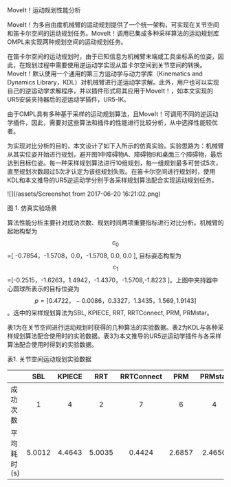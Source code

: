 MoveIt！运动规划性能分析

MoveIt！为多自由度机械臂的运动规划提供了一个统一架构，可实现在关节空间和笛卡尔空间的运动规划任务。MoveIt！调用已集成多种采样算法的运动规划库OMPL来实现两种规划空间的运动规划任务。

在笛卡尔空间的运动规划时，由于已知信息为机械臂末端或工具坐标系的位姿，因此，在规划过程中需要使用逆运动学实现从笛卡尔空间到关节空间的转换。MoveIt！默认使用一个通用的第三方运动学与动力学库（Kinematics and Dynamics Library，KDL）对机械臂进行逆运动学求解。此外，用户也可以实现自己的逆运动学求解程序，并以插件形式将其应用于MoveIt！，如本文实现的UR5安装夹持器后的逆运动学插件，UR5-IK。

由于OMPL具有多种基于采样的运动规划算法，且MoveIt！可调用不同的逆运动学插件，因此，需要对这些算法和插件的性能进行比较分析，从中选择性能较优者。

为实现对比分析的目的，本文设计了如下入所示的仿真实验。实验思路为：机械臂从其实位姿开始进行规划，避开图1中障碍物A、障碍物B和桌面三个障碍物，最后达到目标位姿。每一种采样规划算法进行10组规划，每一组规划最多可尝试5次，直至规划次数超过5次才认定为该组规划失败。在笛卡尔空间进行规划时，使用KDL和本文推导的UR5逆运动学分别于各采样规划算法配合实现运动规划任务。

![](/assets/Screenshot from 2017-06-20 16:21:02.png)                                                  

图 1. 仿真实验场景

算法性能分析主要针对成功次数、规划时间两项重要指标进行对比分析。机械臂的起始构型为$$c_{0}$$=\[ -0.7854，-1.5708，0.0，-1.5708, 0.0, 0.0 \], 目标姿态构型为$$c_{1}$$=\[-0.2515，-1.6263，1.4942，-1.4370，-1.5708,-1.8223 \]。上图中夹持器中心圆球所表示的目标位姿为$$p=\left [ 0.4722，-0.0086，0.3327，1.3435，1.569,1.9143 \right ]$$。选中的采样规划算法为SBL, KPIECE, RRT, RRTConnect, PRM, PRMstar。

表1为在关节空间进行运动规划时获得的几种算法的实验数据。表2为KDL与各种采样规划算法配合使用时的实验数据。表3为本文推导的UR5逆运动学插件与各采样算法配合使用时得到的实验数据。

表1. 关节空间运动规划实验数据

|  | SBL | KPIECE | RRT | RRTConnect | PRM | PRMstar |
| :--- | :---: | :---: | :---: | :---: | :---: | :---: |
| 成功次数 | 1 | 4 | 2 | 7 | 6 | 4 |
| 平均耗时\(s\) | 5.0012 | 4.4643 | 5.0035 | 0.4424 | 2.6857 | 2.4650 |



